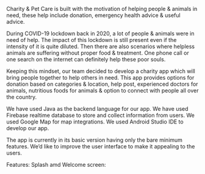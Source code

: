 Charity & Pet Care is built with the motivation of helping people & animals in need, these help include donation, emergency health advice & useful advice. 


During COVID-19 lockdown back in 2020, a lot of people & animals were in need of help. The impact of this lockdown is still present even if the intensity of it is quite diluted. Then there are also scenarios where helpless animals are suffering without proper food & treatment. One phone call or one search on the internet can definitely help these poor souls. 
 
Keeping this mindset, our team decided to develop a charity app which will bring people together to help others in need. This app provides options for donation based on categories & location, help post, experienced doctors for animals, nutritious foods for animals & option to connect with people all over the country.


We have used Java as the backend language for our app.  We have used Firebase realtime database to store and collect information from users. We used Google Map for map integrations.  We used Android Studio IDE to develop our app.


The app is currently in its basic version having only the bare minimum features. We’d like to improve the user interface to make it appealing to the users.

Features:
Splash amd Welcome screen:







